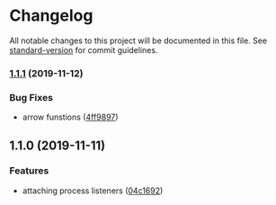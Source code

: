 # Changelog

All notable changes to this project will be documented in this file. See [standard-version](https://github.com/conventional-changelog/standard-version) for commit guidelines.

### [1.1.1](https://github.com/gospime/process-alerts/compare/v1.1.0...v1.1.1) (2019-11-12)


### Bug Fixes

* arrow funstions ([4ff9897](https://github.com/gospime/process-alerts/commit/4ff98972d0b425472daac94438e61db62d8c1cfd))

## 1.1.0 (2019-11-11)


### Features

* attaching process listeners ([04c1692](https://github.com/gospime/process-alerts/commit/04c169281e3b720037e26d37790ea4c0af78195b))
